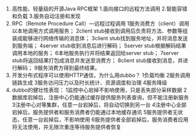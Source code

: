 1. 高性能、轻量级的开源Java RPC框架
	1.面向接口的远程方法调用
	2.智能容错和负载
	3.服务自动注册和发现
2. RPC（Remote Procedure Call）—远程过程调用
	1服务消费方（client）调用以本地调用方式调用服务；
	2client stub接收到调用后负责将方法、参数等组装成能够进行网络传输的消息体；
	3client stub找到服务地址，并将消息发送到服务端；
	4server stub收到消息后进行解码；
	5server stub根据解码结果调用本地的服务；
	6本地服务执行并将结果返回给server stub；
	7server stub将返回结果打包成消息并发送至消费方；
	8client stub接收到消息，并进行解码；
	9服务消费方得到最终结果。
3. 开发分布式程序可以使用HTTP通信，为什么用dubbo？
	1负载均衡
	2服务调用链路生成
	3服务访问压力以及时长统计、资源调度和治理
	4服务降级
4. dubbo的健壮性表现：
	1监控中心宕掉不影响使用，只是丢失部分采样数据
	2数据库宕掉后，注册中心仍能通过缓存提供服务列表查询，但不能注册新服务
	3注册中心对等集群，任意一台宕掉后，将自动切换到另一台
	4注册中心全部宕掉后，服务提供者和服务消费者仍能通过本地缓存通讯
	5服务提供者无状态，任意一台宕掉后，不影响使用
	6服务提供者全部宕掉后，服务消费者应用将无法使用，并无限次重连等待服务提供者恢复